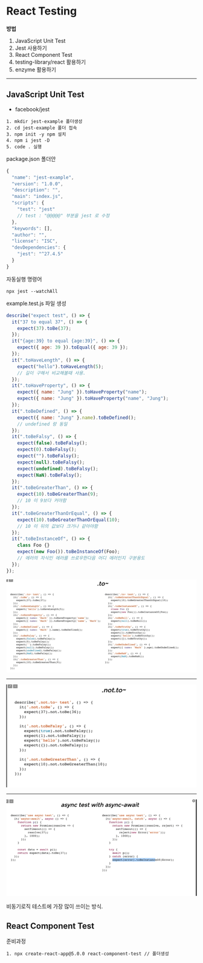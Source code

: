 # React Testing

**방법**

1. JavaScript Unit Test
2. Jest 사용하기
3. React Component Test
4. testing-library/react 활용하기
5. enzyme 활용하기

---

## JavaScript Unit Test

- facebook/jest

```
1. mkdir jest-example 폴더생성
2. cd jest-example 폴더 접속
3. npm init -y npm 설치
4. npm i jest -D
5. code . 실행
```

package.json 폴더안

```javascript
{
  "name": "jest-example",
  "version": "1.0.0",
  "description": "",
  "main": "index.js",
  "scripts": {
    "test": "jest"
    // test : "@@@@@" 부분을 jest 로 수정
  },
  "keywords": [],
  "author": "",
  "license": "ISC",
  "devDependencies": {
    "jest": "^27.4.5"
  }
}

```

자동실행 명령어

```
npx jest --watchAll
```

example.test.js 파일 생성

```javascript
describe("expect test", () => {
  it("37 to equal 37", () => {
    expect(37).toBe(37);
  });
  it("{age:39} to equal {age:39}", () => {
    expect({ age: 39 }).toEqual({ age: 39 });
  });
  it(".toHaveLength", () => {
    expect("hello").toHaveLength(5);
    // 길이 구해서 비교해볼때 사용.
  });
  it(".toHaveProperty", () => {
    expect({ name: "Jung" }).toHaveProperty("name");
    expect({ name: "Jung" }).toHaveProperty("name", "Jung");
  });
  it(".toBeDefined", () => {
    expect({ name: "Jung" }.name).toBeDefined();
    // undefined 랑 동일
  });
  it(".toBeFalsy", () => {
    expect(false).toBeFalsy();
    expect(0).toBeFalsy();
    expect("").toBeFalsy();
    expect(null).toBeFalsy();
    expect(undefined).toBeFalsy();
    expect(NaN).toBeFalsy();
  });
  it(".toBeGreaterThan", () => {
    expect(10).toBeGreaterThan(9);
    // 10 이 9보다 커야함
  });
  it(".toBeGreaterThanOrEqual", () => {
    expect(10).toBeGreaterThanOrEqual(10);
    // 10 이 뒤의 값보다 크거나 같아야함
  });
  it(".toBeInstanceOf", () => {
    class Foo {}
    expect(new Foo()).toBeInstanceOf(Foo);
    // 에러의 자식인 에러를 쓰로우한다음 어디 에러인지 구분용도
  });
});
```

![.to 명령어 ](./img/to.png)

---

![.notTo 명령어 ](./img/notTo.png)

---

![anysc](./img/async.png)

비동기로직 테스트에 가장 많이 쓰이는 방식.

## React Component Test

준비과정

```
1. npx create-react-app@5.0.0 react-component-test // 폴더생성
```
